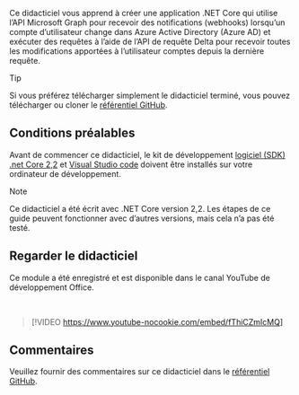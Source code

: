 <!-- markdownlint-disable MD002 MD041 -->

Ce didacticiel vous apprend à créer une application .NET Core qui utilise l’API Microsoft Graph pour recevoir des notifications (webhooks) lorsqu’un compte d’utilisateur change dans Azure Active Directory (Azure AD) et exécuter des requêtes à l’aide de l’API de requête Delta pour recevoir toutes les modifications apportées à l’utilisateur comptes depuis la dernière requête.

> [!TIP]
> Si vous préférez télécharger simplement le didacticiel terminé, vous pouvez télécharger ou cloner le [référentiel GitHub](https://github.com/microsoftgraph/msgraph-training-changenotifications).

## <a name="prerequisites"></a>Conditions préalables

Avant de commencer ce didacticiel, le kit de développement [logiciel (SDK) .net Core 2,2](https://dotnet.microsoft.com/download) et [Visual Studio code](https://code.visualstudio.com/) doivent être installés sur votre ordinateur de développement.

> [!NOTE]
> Ce didacticiel a été écrit avec .NET Core version 2,2. Les étapes de ce guide peuvent fonctionner avec d’autres versions, mais cela n’a pas été testé.

## <a name="watch-the-tutorial"></a>Regarder le didacticiel

Ce module a été enregistré et est disponible dans le canal YouTube de développement Office.

<!-- markdownlint-disable MD033 MD034 -->
<br/>

> [!VIDEO https://www.youtube-nocookie.com/embed/fThiCZmIcMQ]
<!-- markdownlint-enable MD033 MD034 -->

## <a name="feedback"></a>Commentaires

Veuillez fournir des commentaires sur ce didacticiel dans le [référentiel GitHub](https://github.com/microsoftgraph/msgraph-training-changenotifications).
